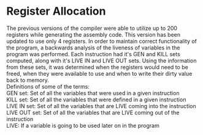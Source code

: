 # Register Allocation
The previous versions of the compiler were able to utilize up to 200 registers while generating the assembly code. This version has been updated to use only 4 registers. In order to maintain correct functionality of the program, a backwards analysis of the liveness of variables in the program was performed. Each instruction had it's GEN and KILL sets computed, along with it's LIVE IN and LIVE OUT sets. Using the information from these sets, it was determined when the registers would need to be freed, when they were available to use and when to write their dirty value back to memory. <br />
Definitions of some of the terms: <br />
GEN set: Set of all the variables that were used in a given instruction <br />
KILL set: Set of all the variables that were defined in a given instruction <br />
LIVE IN set: Set of all the variables that are LIVE coming into the instruction <br />
LIVE OUT set: Set of all the variables that are LIVE coming out of the instruction <br />
LIVE: If a variable is going to be used later on in the program <br />

